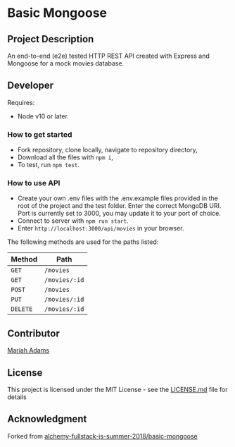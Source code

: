 # Basic Mongoose

## Project Description
An end-to-end (e2e) tested HTTP REST API created with Express and Mongoose for a mock movies database. 

## Developer
Requires:
* Node v10 or later.

### How to get started
* Fork repository, clone locally, navigate to repository directory,
* Download all the files with `npm i`,
* To test, run `npm test`. 

### How to use API
* Create your own .env files with the .env.example files provided in the root of the project and the test folder. Enter the correct MongoDB URI. Port is currently set to 3000, you may update it to your port of choice.
* Connect to server with `npm run start`.
* Enter `http://localhost:3000/api/movies` in your browser.

The following methods are used for the paths listed:

Method | Path
---|---
`GET` |     `/movies`
`GET` |     `/movies/:id`
`POST` |     `/movies`
`PUT` |     `/movies/:id`
`DELETE` |     `/movies/:id` 

## Contributor
[Mariah Adams](https://github.com/MariahAdams)

## License
This project is licensed under the MIT License - see the [LICENSE.md](LICENSE.md) file for details

## Acknowledgment 
Forked from [alchemy-fullstack-js-summer-2018/basic-mongoose](https://github.com/alchemy-fullstack-js-summer-2018/basic-mongoose)